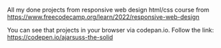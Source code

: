All my done projects from responsive web design html/css course from https://www.freecodecamp.org/learn/2022/responsive-web-design

You can see that projects in your browser via codepan.io. Follow the link: https://codepen.io/ajarsuss-the-solid
